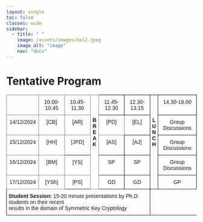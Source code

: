```yaml
---
layout: single
toc: false
classes: wide
sidebar:  
  - title: " "   
    image: /assets/images/kol2.jpeg
    image_alt: "image"
    nav: "docs"
---
```


# Tentative Program

<style type="text/css">
.tg  {border-collapse:collapse;border-spacing:0;}
.tg td{border-color:black;border-style:solid;border-width:1px;font-family:Arial, sans-serif;font-size:14px;
  overflow:hidden;padding:10px 5px;word-break:normal;}
.tg th{border-color:black;border-style:solid;border-width:1px;font-family:Arial, sans-serif;font-size:14px;
  font-weight:normal;overflow:hidden;padding:10px 5px;word-break:normal;}
.tg .tg-baqh{text-align:center;vertical-align:top}
.tg .tg-c3ow{border-color:inherit;text-align:center;vertical-align:top}
.tg .tg-0lax{text-align:left;vertical-align:top}
</style>
<table class="tg"><thead>
  <tr>
    <th class="tg-c3ow"></th>
    <th class="tg-c3ow">10.00-10.45</th>
    <th class="tg-c3ow">10.45-11.30</th>
    <th class="tg-c3ow" rowspan="5"><br><br><br><span style="font-weight:bold">B</span><br><span style="font-weight:bold">R</span><br><span style="font-weight:bold">E</span><br><span style="font-weight:bold">A</span><br><span style="font-weight:bold">K</span></th>
    <th class="tg-baqh">11.45-12.30</th>
    <th class="tg-baqh">12.30-13.15</th>
    <th class="tg-baqh" rowspan="5"><br><br><br><span style="font-weight:bold">L</span><br><span style="font-weight:bold">U</span><br><span style="font-weight:bold">N</span><br><span style="font-weight:bold">C</span><br><span style="font-weight:bold">H</span></th>
    <th class="tg-baqh">14.30-18.00</th>
  </tr>
  <tr>
    <th class="tg-c3ow">14/12/2024</th>
    <th class="tg-c3ow">[CB]</th>
    <th class="tg-c3ow">[AR]</th>
    <th class="tg-c3ow">[PD]</th>
    <th class="tg-baqh">[EL]</th>
    <th class="tg-baqh">Group Discussions</th>
  </tr>
  <tr>
    <th class="tg-c3ow">15/12/2024</th>
    <th class="tg-c3ow">[HH]</th>
    <th class="tg-baqh">[JPD]</th>
    <th class="tg-baqh">[AS]</th>
    <th class="tg-baqh">[AJ]</th>    
    <th class="tg-baqh">Group Discussions</th>
  </tr>
  <tr>
    <th class="tg-c3ow">16/12/2024</th>
    <th class="tg-c3ow">[BM]</th>
    <th class="tg-c3ow">[YS]</th>
    <th class="tg-baqh">SP</th>
    <th class="tg-baqh">SP</th>
    <th class="tg-baqh">Group Discussions</th>
  </tr>
  <tr>
    <th class="tg-c3ow">17/12/2024</th>
    <th class="tg-c3ow">[YSh]</th>
    <th class="tg-baqh">[PS]</th>
    <th class="tg-baqh">GD</th>
    <th class="tg-baqh">GD</th>
    <th class="tg-baqh">GP</th>
  </tr></thead>
<tbody>
  <tr>
    <td class="tg-0lax" colspan="6"><span style="font-weight:bold">Student Session: </span> 15-20 minute presentations by Ph.D. students on their recent <br>results in the domain of Symmetric Key Cryptology</td>
  </tr>
</tbody></table>
